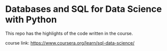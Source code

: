 # Databases and SQL for Data Science with Python
This repo has the highlights of the code written in the course.

course link: https://www.coursera.org/learn/sql-data-science/
